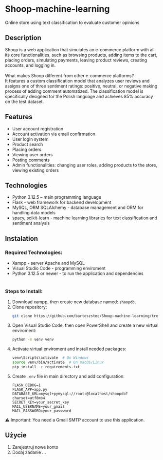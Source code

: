 # Shoop-machine-learning
Online store using text classification to evaluate customer opinions

## Description
Shoop is a web application that simulates an e-commerce platform with all its core functionalities, such as browsing products, adding items to the cart, placing orders, simulating payments, leaving product reviews, creating accounts, and logging in.<br><br>
What makes Shoop different from other e-commerce platforms?<br>It features a custom classification model that analyzes user reviews and assigns one of three sentiment ratings: positive, neutral, or negative making process of adding comment automatized. The classification model is specifically designed for the Polish language and achieves 85% accuracy on the test dataset.

## Features
- User account registration
- Account activation via email confirmation
- User login system
- Product search
- Placing orders
- Viewing user orders
- Posting comments
- Admin functionalities: changing user roles, adding products to the store, viewing existing orders

## Technologies
- Python 3.12.5 – main programming language
- Flask - web framework for backend development
- MySQL, ORM SQLAlchemy - database management and ORM for handling data models
- spacy, scikit-learn - machine learning libraries for text classification and sentiment analysis

## Instalation
### Required Technologies:
- Xampp - server Apache and MySQL
- Visual Studio Code - programming enviroment
- Python 3.12.5 or newer - to run the application and dependencies
  <br><br>
### Steps to Install:
1. Download xampp, then create new database named: `shoopdb`.
2. Clone repository:
   ```bash
   git clone https://github.com/bartoszstec/Shoop-machine-learning/tree/automatic
3. Open Visual Studio Code, then open PowerShell and create a new virtual enviroment:
   ```bash
   python -m venv venv
4. Activate virtual enviroment and install needed packages:
   ```bash
   venv\Scripts\activate  # On Windows  
   source venv/bin/activate  # On macOS/Linux  
   pip install -r requirements.txt
6. Create `.env` file in main directory and add configuration:
   ```bash/env
   FLASK_DEBUG=1
   FLASK_APP=app.py
   DATABASE_URL=mysql+pymysql://root:@localhost/shoopdb?charset=utf8mb4
   SECRET_KEY=your_secret_key
   MAIL_USERNAME=your_gmail
   MAIL_PASSWORD=your_password
⚠️ Important: You need a Gmail SMTP account to use this application.

## Użycie
1. Zarejestruj nowe konto
2. Dodaj zadanie
...
